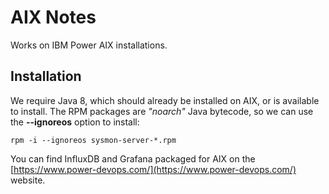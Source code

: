# AIX Notes

Works on IBM Power AIX installations.

## Installation

We require Java 8, which should already be installed on AIX, or is available to install.
The RPM packages are *"noarch"* Java bytecode, so we can use the **--ignoreos** option to install:

```shell
rpm -i --ignoreos sysmon-server-*.rpm
```

You can find InfluxDB and Grafana packaged for AIX on the [https://www.power-devops.com/](https://www.power-devops.com/) website.
